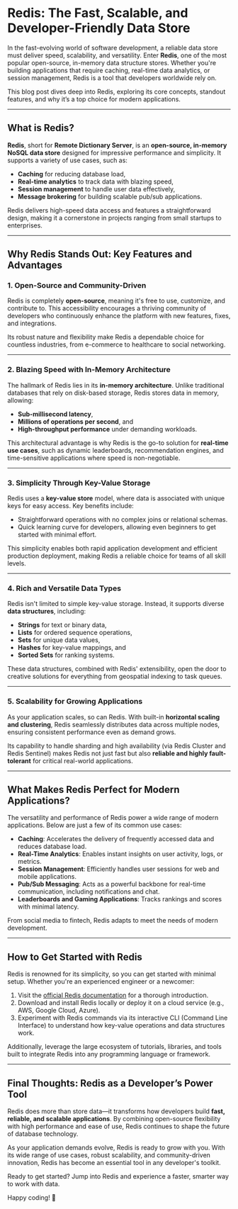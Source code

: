 # Redis: The Fast, Scalable, and Developer-Friendly Data Store

In the fast-evolving world of software development, a reliable data store must deliver speed, scalability, and versatility. Enter **Redis**, one of the most popular open-source, in-memory data structure stores. Whether you're building applications that require caching, real-time data analytics, or session management, Redis is a tool that developers worldwide rely on.

This blog post dives deep into Redis, exploring its core concepts, standout features, and why it’s a top choice for modern applications.

---

## What is Redis?

**Redis**, short for **Remote Dictionary Server**, is an **open-source, in-memory NoSQL data store** designed for impressive performance and simplicity. It supports a variety of use cases, such as:

- **Caching** for reducing database load,
- **Real-time analytics** to track data with blazing speed,
- **Session management** to handle user data effectively,
- **Message brokering** for building scalable pub/sub applications.

Redis delivers high-speed data access and features a straightforward design, making it a cornerstone in projects ranging from small startups to enterprises.

---

## Why Redis Stands Out: Key Features and Advantages

### 1. **Open-Source and Community-Driven**
Redis is completely **open-source**, meaning it's free to use, customize, and contribute to. This accessibility encourages a thriving community of developers who continuously enhance the platform with new features, fixes, and integrations.

Its robust nature and flexibility make Redis a dependable choice for countless industries, from e-commerce to healthcare to social networking.

---

### 2. **Blazing Speed with In-Memory Architecture**
The hallmark of Redis lies in its **in-memory architecture**. Unlike traditional databases that rely on disk-based storage, Redis stores data in memory, allowing:

- **Sub-millisecond latency**, 
- **Millions of operations per second**, and
- **High-throughput performance** under demanding workloads.

This architectural advantage is why Redis is the go-to solution for **real-time use cases**, such as dynamic leaderboards, recommendation engines, and time-sensitive applications where speed is non-negotiable.

---

### 3. **Simplicity Through Key-Value Storage**
Redis uses a **key-value store** model, where data is associated with unique keys for easy access. Key benefits include:

- Straightforward operations with no complex joins or relational schemas.
- Quick learning curve for developers, allowing even beginners to get started with minimal effort.

This simplicity enables both rapid application development and efficient production deployment, making Redis a reliable choice for teams of all skill levels.

---

### 4. **Rich and Versatile Data Types**
Redis isn't limited to simple key-value storage. Instead, it supports diverse **data structures**, including:

- **Strings** for text or binary data, 
- **Lists** for ordered sequence operations, 
- **Sets** for unique data values, 
- **Hashes** for key-value mappings, and
- **Sorted Sets** for ranking systems.

These data structures, combined with Redis' extensibility, open the door to creative solutions for everything from geospatial indexing to task queues.

---

### 5. **Scalability for Growing Applications**
As your application scales, so can Redis. With built-in **horizontal scaling and clustering**, Redis seamlessly distributes data across multiple nodes, ensuring consistent performance even as demand grows.

Its capability to handle sharding and high availability (via Redis Cluster and Redis Sentinel) makes Redis not just fast but also **reliable and highly fault-tolerant** for critical real-world applications.

---

## What Makes Redis Perfect for Modern Applications?

The versatility and performance of Redis power a wide range of modern applications. Below are just a few of its common use cases:

- **Caching**: Accelerates the delivery of frequently accessed data and reduces database load.
- **Real-Time Analytics**: Enables instant insights on user activity, logs, or metrics.
- **Session Management**: Efficiently handles user sessions for web and mobile applications.
- **Pub/Sub Messaging**: Acts as a powerful backbone for real-time communication, including notifications and chat.
- **Leaderboards and Gaming Applications**: Tracks rankings and scores with minimal latency.

From social media to fintech, Redis adapts to meet the needs of modern development.

---

## How to Get Started with Redis

Redis is renowned for its simplicity, so you can get started with minimal setup. Whether you're an experienced engineer or a newcomer:

1. Visit the [official Redis documentation](https://redis.io/docs/) for a thorough introduction.
2. Download and install Redis locally or deploy it on a cloud service (e.g., AWS, Google Cloud, Azure).
3. Experiment with Redis commands via its interactive CLI (Command Line Interface) to understand how key-value operations and data structures work.

Additionally, leverage the large ecosystem of tutorials, libraries, and tools built to integrate Redis into any programming language or framework.

---

## Final Thoughts: Redis as a Developer’s Power Tool

Redis does more than store data—it transforms how developers build **fast, reliable, and scalable applications**. By combining open-source flexibility with high performance and ease of use, Redis continues to shape the future of database technology.

As your application demands evolve, Redis is ready to grow with you. With its wide range of use cases, robust scalability, and community-driven innovation, Redis has become an essential tool in any developer's toolkit.

Ready to get started? Jump into Redis and experience a faster, smarter way to work with data.

Happy coding! 🚀